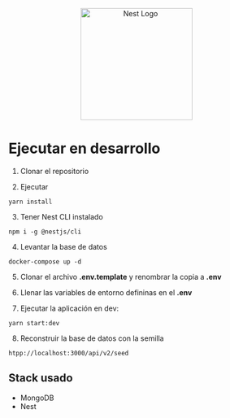 <p align="center">
  <a href="http://nestjs.com/" target="blank"><img src="https://nestjs.com/img/logo-small.svg" width="220" alt="Nest Logo" /></a>
</p>

# Ejecutar en desarrollo

1. Clonar el repositorio

2. Ejecutar
```
yarn install
```

3. Tener Nest CLI instalado
```
npm i -g @nestjs/cli
```

4. Levantar la base de datos
```
docker-compose up -d
```

5. Clonar el archivo __.env.template__ y renombrar la copia a __.env__

6. Llenar las variables de entorno defininas en el __.env__

7. Ejecutar la aplicación en dev:
```
yarn start:dev
```

8. Reconstruir la base de datos con la semilla
```
htpp://localhost:3000/api/v2/seed
```


## Stack usado
* MongoDB
* Nest
